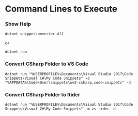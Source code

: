 # Command Lines to Execute


### Show Help

```
dotnet snippetconverter.dll
```

or 

```
dotnet run
```

### Convert CSharp Folder to VS Code
```
dotnet run "%USERPROFILE%\Documents\Visual Studio 2017\Code Snippets\Visual C#\My Code Snippets" -o "%APPDATA%\Code\User\snippets\ww2-csharp.code-snippets" -d
```

### Convert CSharp Folder to Rider

```
dotnet run "%USERPROFILE%\Documents\Visual Studio 2017\Code Snippets\Visual C#\My Code Snippets" -m vs-rider -d
```
